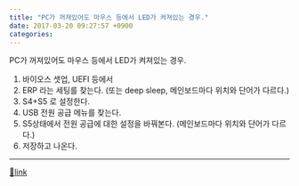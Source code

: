 ```yaml
---
title: "PC가 꺼져있어도 마우스 등에서 LED가 켜져있는 경우."
date: 2017-03-20 09:27:57 +0900
categories: 
---
```

  

PC가 꺼져있어도 마우스 등에서 LED가 켜져있는 경우.  


1. 바이오스 셋업, UEFI 등에서
2. ERP 라는 세팅를 찾는다. (또는 deep sleep, 메인보드마다 위치와 단어가 다르다.)
3. S4+S5 로 설정한다. 
4. USB 전원 공급 메뉴를 찾는다.
5. S5상태에서 전원 공급에 대한 설정을 바꿔본다. (메인보드마다 위치와 단어가 다르다.)
6. 저장하고 나온다.



  ***
[🔗link](http://www.mins01.com/mh/tech/read/1059)